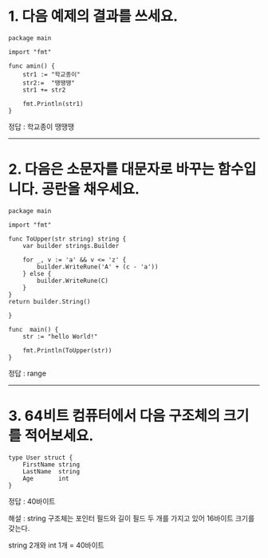 # 1. 다음 예제의 결과를 쓰세요.

    package main

    import "fmt"

    func amin() {
        str1 := "학교종이"
        str2:=  "땡땡땡"
        str1 += str2

        fmt.Println(str1)
    }

정답 : 학교종이 땡땡땡

---

# 2. 다음은 소문자를 대문자로 바꾸는 함수입니다. 공란을 채우세요.

    package main

    import "fmt"

    func ToUpper(str string) string {
        var builder strings.Builder

        for _, v := 'a' && v <= 'z' {
            builder.WriteRune('A' + (c - 'a'))
        } else {
            builder.WriteRune(C)
        }
    }
    return builder.String()

    }   

    func  main() {
        str := "hello World!"
    
        fmt.Println(ToUpper(str))
    }


정답 : range

---

# 3. 64비트 컴퓨터에서 다음 구조체의 크기를 적어보세요.

    type User struct {
        FirstName string
        LastName  string
        Age       int
    }

정답 : 40바이트

해설 : string 구조체는 포인터 필드와 길이 필드 두 개를 가지고 있어 16바이트 크기를 갖는다.

string 2개와 int 1개 = 40바이트